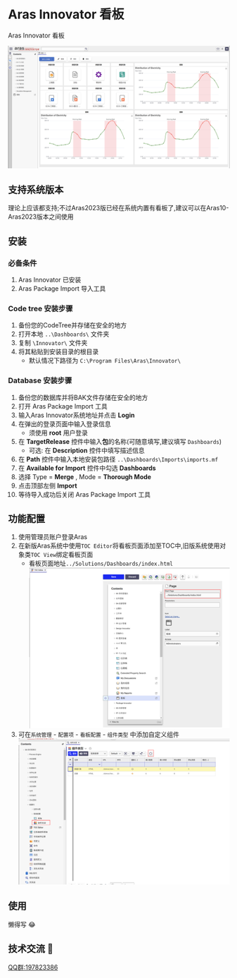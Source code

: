 # Aras Innovator 看板

Aras Innovator 看板

![screenshot](Screenshots/效果图.png)

## 支持系统版本

理论上应该都支持;不过Aras2023版已经在系统内置有看板了,建议可以在Aras10-Aras2023版本之间使用

## 安装

### 必备条件

1. Aras Innovator 已安装
2. Aras Package Import 导入工具

### Code tree 安装步骤

1. 备份您的CodeTree并存储在安全的地方
2. 打开本地 `..\Dashboards\` 文件夹
3. 复制 `\Innovator\` 文件夹
4. 将其粘贴到安装目录的根目录
    + 默认情况下路径为 `C:\Program Files\Aras\Innovator\`

### Database 安装步骤

1. 备份您的数据库并将BAK文件存储在安全的地方
2. 打开 Aras Package Import 工具
3. 输入Aras Innovator系统地址并点击 **Login**
4. 在弹出的登录页面中输入登录信息
    * 须使用 **root** 用户登录
5. 在 **TargetRelease** 控件中输入**包**的名称(可随意填写,建议填写 `Dashboards`)
    * 可选: 在 **Description** 控件中填写描述信息
6. 在 **Path** 控件中输入本地安装包路径 `..\Dashboards\Imports\imports.mf` 
7. 在 **Available for Import** 控件中勾选 **Dashboards**
8. 选择 Type = **Merge** , Mode = **Thorough Mode**
9. 点击顶部左侧 **Import**
10. 等待导入成功后关闭 Aras Package Import 工具

## 功能配置
1. 使用管理员账户登录Aras
2. 在新版Aras系统中使用`TOC Editor`将看板页面添加至TOC中,旧版系统使用对象类`TOC View`绑定看板页面
    * 看板页面地址`../Solutions/Dashboards/index.html`
![screenshot](Screenshots/TOCEditor.png)
3. 可在`系统管理` - `配置项` - `看板配置` - `组件类型` 中添加自定义组件
![screenshot](Screenshots/组件类型.png)

## 使用
懒得写 😂

## 技术交流 📣
[QQ群:197823386](http://qm.qq.com/cgi-bin/qm/qr?_wv=1027&k=9QBAR-Ra85m9l3GUxCX49rRFPWLs87FG&authKey=kdr98tqLBx2rF5swIO5%2BiKGQRJdLt8DZ5t2sSHY8pWfHhmjAioXEfWJfs4wShNfJ&noverify=0&group_code=197823386)

